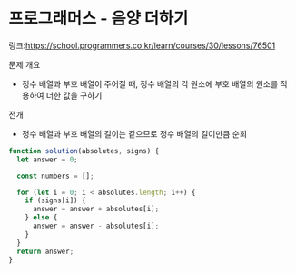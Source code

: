 # 프로그래머스 - 음양 더하기

링크:https://school.programmers.co.kr/learn/courses/30/lessons/76501

문제 개요

- 정수 배열과 부호 배열이 주어질 때, 정수 배열의 각 원소에 부호 배열의 원소를 적용하여 더한 값을 구하기

전개

- 정수 배열과 부호 배열의 길이는 같으므로 정수 배열의 길이만큼 순회

```js
function solution(absolutes, signs) {
  let answer = 0;

  const numbers = [];

  for (let i = 0; i < absolutes.length; i++) {
    if (signs[i]) {
      answer = answer + absolutes[i];
    } else {
      answer = answer - absolutes[i];
    }
  }
  return answer;
}
```
